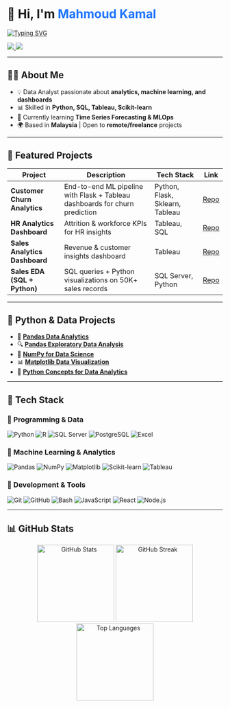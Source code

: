 <!-- Modern Left-Aligned Header -->
<h1>👋 Hi, I'm <span style="color:#1F75FE;">Mahmoud Kamal</span></h1>

<p>
  <a href="https://github.com/OverStarData">
    <img src="https://readme-typing-svg.herokuapp.com?font=Fira+Code&weight=600&size=22&pause=1000&color=1F75FE&vCenter=true&width=500&lines=Data+Analyst;Machine+Learning+Engineer;Data+Scientist;" alt="Typing SVG" />
  </a>
</p>

<!-- Social Links with Modern Badges -->
<p>
  <a href="https://www.linkedin.com/in/mahmoud-kamal-14208136b/">
    <img src="https://img.shields.io/badge/LinkedIn-1F75FE?style=flat-square&logo=linkedin&logoColor=white" />
  </a>


  <a href="https://github.com/OverStarData">
    <img src="https://img.shields.io/badge/GitHub-333333?style=flat-square&logo=github&logoColor=white" />
  </a>
</p>


---

## 🧑‍💻 About Me  

- 💡 Data Analyst passionate about **analytics, machine learning, and dashboards**  
- 📊 Skilled in **Python, SQL, Tableau, Scikit-learn**  
- 🚀 Currently learning **Time Series Forecasting & MLOps**  
- 🌍 Based in **Malaysia** | Open to **remote/freelance** projects  

---

## 🚀 Featured Projects  

| Project | Description | Tech Stack | Link |
|---------|-------------|------------|------|
| **Customer Churn Analytics** | End-to-end ML pipeline with Flask + Tableau dashboards for churn prediction | Python, Flask, Sklearn, Tableau | [Repo](https://github.com/OverStarData/customer-churn-analytics) |
| **HR Analytics Dashboard** | Attrition & workforce KPIs for HR insights | Tableau, SQL | [Repo](https://github.com/OverStarData/HR-Analytics-Dashboard-Tableau) |
| **Sales Analytics Dashboard** | Revenue & customer insights dashboard | Tableau | [Repo](https://github.com/OverStarData/Sales-Analytics-Dashboard-Tableau) |
| **Sales EDA (SQL + Python)** | SQL queries + Python visualizations on 50K+ sales records | SQL Server, Python | [Repo](https://github.com/OverStarData/exploratory-data-analytic-sales-sql) |

---

## 🐍 Python & Data Projects  

- 🐼 [**Pandas Data Analytics**](https://github.com/OverStarData/pandas-data-analytics)  
- 🔍 [**Pandas Exploratory Data Analysis**](https://github.com/OverStarData/Pandas-Exploratory-Data-Analysis)  
- 🔢 [**NumPy for Data Science**](https://github.com/OverStarData/numpy-data-science)  
- 📊 [**Matplotlib Data Visualization**](https://github.com/OverStarData/Matplotlib-Data-Visualization)  
- 🐍 [**Python Concepts for Data Analytics**](https://github.com/OverStarData/python-concepts-for-data-analytics)  

---

## 🧰 Tech Stack  

<div align="left">

### 🔹 Programming & Data  
<p>
  <img src="https://img.shields.io/badge/Python-0D1117?style=flat&logo=python&logoColor=3776AB" alt="Python"/>
  <img src="https://img.shields.io/badge/R-0D1117?style=flat&logo=r&logoColor=276DC3" alt="R"/>
  <img src="https://img.shields.io/badge/SQL%20Server-0D1117?style=flat&logo=microsoftsqlserver&logoColor=CC2927" alt="SQL Server"/>
  <img src="https://img.shields.io/badge/PostgreSQL-0D1117?style=flat&logo=postgresql&logoColor=4169E1" alt="PostgreSQL"/>
  <img src="https://img.shields.io/badge/Excel-0D1117?style=flat&logo=microsoftexcel&logoColor=217346" alt="Excel"/>
</p>

### 🔹 Machine Learning & Analytics  
<p>
  <img src="https://img.shields.io/badge/Pandas-0D1117?style=flat&logo=pandas&logoColor=150458" alt="Pandas"/>
  <img src="https://img.shields.io/badge/NumPy-0D1117?style=flat&logo=numpy&logoColor=013243" alt="NumPy"/>
  <img src="https://img.shields.io/badge/Matplotlib-0D1117?style=flat&logo=plotly&logoColor=005C5C" alt="Matplotlib"/>
  <img src="https://img.shields.io/badge/Scikit--learn-0D1117?style=flat&logo=scikitlearn&logoColor=F7931E" alt="Scikit-learn"/>
  <img src="https://img.shields.io/badge/Tableau-0D1117?style=flat&logo=tableau&logoColor=E97627" alt="Tableau"/>
</p>

### 🔹 Development & Tools  
<p>
  <img src="https://img.shields.io/badge/Git-0D1117?style=flat&logo=git&logoColor=F05032" alt="Git"/>
  <img src="https://img.shields.io/badge/GitHub-0D1117?style=flat&logo=github&logoColor=white" alt="GitHub"/>
  <img src="https://img.shields.io/badge/Bash-0D1117?style=flat&logo=gnubash&logoColor=4EAA25" alt="Bash"/>
  <img src="https://img.shields.io/badge/JavaScript-0D1117?style=flat&logo=javascript&logoColor=F7DF1E" alt="JavaScript"/>
  <img src="https://img.shields.io/badge/React-0D1117?style=flat&logo=react&logoColor=61DAFB" alt="React"/>
  <img src="https://img.shields.io/badge/Node.js-0D1117?style=flat&logo=nodedotjs&logoColor=339933" alt="Node.js"/>
</p>

</div>

---

## 📊 GitHub Stats  

<div align="center">

  <!-- GitHub Stats -->
  <img src="https://github-readme-stats.vercel.app/api?username=OverStarData&show_icons=true&theme=tokyonight&hide_border=true&rank_icon=github" alt="GitHub Stats" height="180"/>
  
  <!-- Streak Stats -->
  <img src="https://streak-stats.demolab.com?user=OverStarData&theme=tokyonight&hide_border=true" alt="GitHub Streak" height="180"/>
  
  <!-- Top Languages -->
  <img src="https://github-readme-stats.vercel.app/api/top-langs/?username=OverStarData&layout=compact&theme=tokyonight&hide_border=true" alt="Top Languages" height="180"/>

</div>

